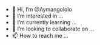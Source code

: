 - 👋 Hi, I’m @Aymangololo
- 👀 I’m interested in ...
- 🌱 I’m currently learning ...
- 💞️ I’m looking to collaborate on ...
- 📫 How to reach me ...

<!---
Aymangololo/Aymangololo is a ✨ special ✨ repository because its `README.md` (this file) appears on your GitHub profile.
You can click the Preview link to take a look at your changes.
--->
